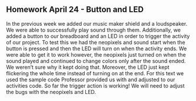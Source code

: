 ## Homework April 24 - Button and LED

In the previous week we added our music maker shield and a loudspeaker. We were able to successfully play sound through them. Additionally, we added a button to our breadboard and an LED in order to trigger the activity of our project. To test this we had the neopixels and sound start when the button is pressed and then the LED will turn on when the activity ends. We were able to get it to work however, the neopixels just turned on when the sound played and continued to change colors only after the sound ended. We weren’t sure why it kept doing that. Moreover, the LED just kept flickering the whole time instead of turning on at the end. For this text we used the sample code Professor provided us with and adjusted to our activities code. So far the trigger action is working! We will need to adjust the bugs with the neopixels and LED.


